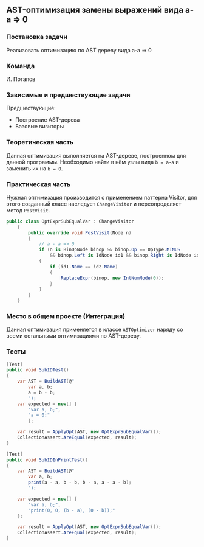 ## AST-оптимизация замены выражений вида a-a => 0

### Постановка задачи
Реализовать оптимизацию по AST дереву вида a-a => 0

### Команда
И. Потапов

### Зависимые и предшествующие задачи
Предшествующие:

- Построение AST-дерева
- Базовые визиторы

### Теоретическая часть
Данная оптимизация выполняется на AST-дереве, построенном для данной программы. Необходимо найти в нём узлы вида ```b = a-a``` и заменить их на ```b = 0```.

### Практическая часть
Нужная оптимизация производится с применением паттерна Visitor, для этого созданный класс наследует `ChangeVisitor` и переопределяет метод `PostVisit`.
```csharp
public class OptExprSubEqualVar : ChangeVisitor
    {
        public override void PostVisit(Node n)
        {
            // a - a => 0
            if (n is BinOpNode binop && binop.Op == OpType.MINUS
                && binop.Left is IdNode id1 && binop.Right is IdNode id2 && id1.Name == id2.Name)
            {
                if (id1.Name == id2.Name)
                {
                    ReplaceExpr(binop, new IntNumNode(0));
                }
            }
        }
    }
```

### Место в общем проекте (Интеграция)
Данная оптимизация применяется в классе `ASTOptimizer` наряду со всеми остальными оптимизациями по AST-дереву.

### Тесты

```csharp
[Test]
public void SubIDTest()
{
    var AST = BuildAST(@"
        var a, b;
        a = b - b;
        ");
    var expected = new[] {
        "var a, b;",
        "a = 0;"
        };

    var result = ApplyOpt(AST, new OptExprSubEqualVar());
    CollectionAssert.AreEqual(expected, result);
}

[Test]
public void SubIDInPrintTest()
{
    var AST = BuildAST(@"
        var a, b;
        print(a - a, b - b, b - a, a - a - b);
        ");

    var expected = new[] {
        "var a, b;",
        "print(0, 0, (b - a), (0 - b));"
    };

    var result = ApplyOpt(AST, new OptExprSubEqualVar());
    CollectionAssert.AreEqual(expected, result);
}
```
